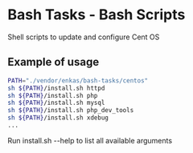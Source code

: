 Bash Tasks - Bash Scripts
=========================

Shell scripts to update and configure Cent OS


## Example of usage

```bash
PATH="./vendor/enkas/bash-tasks/centos"
sh ${PATH}/install.sh httpd
sh ${PATH}/install.sh php
sh ${PATH}/install.sh mysql
sh ${PATH}/install.sh php_dev_tools
sh ${PATH}/install.sh xdebug
...
```

Run install.sh --help to list all available arguments